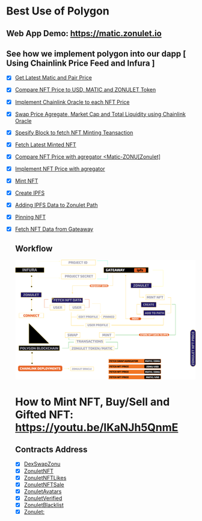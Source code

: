 # Best Use of Polygon
## Web App Demo: https://matic.zonulet.io


## See how we implement polygon into our dapp [ Using Chainlink Price Feed and Infura ]
- [x] [Get Latest Matic and Pair Price](https://github.com/Agin-DropDisco/ETH-DENVER-2023/blob/2af9ccbf1113cc5df2aeffcce18ded897ae35c56/CHAINLINK/connect-the-world-with-chainlink/client/src/components/nft-detail/nft-detail.js#L300-L304)
- [x] [Compare NFT Price to USD, MATIC and ZONULET Token](https://github.com/Agin-DropDisco/ETH-DENVER-2023/blob/2af9ccbf1113cc5df2aeffcce18ded897ae35c56/CHAINLINK/connect-the-world-with-chainlink/client/src/components/nft-detail/nft-detail.js#L377-L379)
- [x] [Implement Chainlink Oracle to each NFT Price](https://github.com/Agin-DropDisco/ETH-DENVER-2023/blob/2af9ccbf1113cc5df2aeffcce18ded897ae35c56/CHAINLINK/connect-the-world-with-chainlink/client/src/components/nft-detail/nft-detail.js#L1034-L1040)
- [x] [Swap Price Agregate, Market Cap and Total Liquidity using Chainlink Oracle](https://github.com/Agin-DropDisco/ETH-DENVER-2023/blob/2af9ccbf1113cc5df2aeffcce18ded897ae35c56/CHAINLINK/connect-the-world-with-chainlink/client/src/components/landing/landing.js#L571-L585)
- [x] [Spesify Block to fetch NFT Minting Teansaction](https://github.com/Agin-DropDisco/ETH-DENVER-HACK-2023/blob/29ca9258bf23ed3437f3e14d1c30a081aaaac890/POLYGON/Best-Use-of-Polygon/client/src/components/explore/exploreall.js#L362-L370)
- [x] [Fetch Latest Minted NFT](https://github.com/Agin-DropDisco/ETH-DENVER-HACK-2023/blob/29ca9258bf23ed3437f3e14d1c30a081aaaac890/POLYGON/Best-Use-of-Polygon/client/src/components/explore/exploreall.js#L442-L473)
- [x] [Compare NFT Price with agregator <Matic-USD> <Matic-ZONU[Zonulet] <ZONU-USD>](https://github.com/Agin-DropDisco/ETH-DENVER-HACK-2023/blob/29ca9258bf23ed3437f3e14d1c30a081aaaac890/POLYGON/Best-Use-of-Polygon/client/src/components/nft-detail/nft-detail.js#L296-L304)
- [x] [Implement NFT Price with agregator](https://github.com/Agin-DropDisco/ETH-DENVER-HACK-2023/blob/29ca9258bf23ed3437f3e14d1c30a081aaaac890/POLYGON/Best-Use-of-Polygon/client/src/components/nft-detail/nft-detail.js#L1004-L1040)
- [x] [Mint NFT](https://github.com/Agin-DropDisco/ETH-DENVER-2023/blob/79da0f73a237a7620dc75569d3787da1a95540e7/INFURA/Best-Use-of-Infura-NFT-API/client/src/components/mint/mint.js#L754)
- [x] [Create IPFS](https://github.com/Agin-DropDisco/ETH-DENVER-2023/blob/79da0f73a237a7620dc75569d3787da1a95540e7/INFURA/Best-Use-of-Infura-NFT-API/client/src/components/mint/mint.js#L762)
- [x] [Adding IPFS Data to Zonulet Path](https://github.com/Agin-DropDisco/ETH-DENVER-2023/blob/79da0f73a237a7620dc75569d3787da1a95540e7/INFURA/Best-Use-of-Infura-NFT-API/client/src/components/mint/mint.js#L834)
- [x] [Pinning NFT](https://github.com/Agin-DropDisco/ETH-DENVER-2023/blob/79da0f73a237a7620dc75569d3787da1a95540e7/INFURA/Best-Use-of-Infura-NFT-API/client/src/components/mint/mint.js#L853)
- [x] [Fetch NFT Data from Gateaway](https://github.com/Agin-DropDisco/ETH-DENVER-2023/blob/79da0f73a237a7620dc75569d3787da1a95540e7/INFURA/Best-Use-of-Infura-NFT-API/client/src/components/explore/exploreall.js#L778)
  
  ## Workflow
  <p align="center">
    <img src="https://raw.githubusercontent.com/Agin-DropDisco/ETH-DENVER-HACK-2023/main/CHAINLINK/connect-the-world-with-chainlink/CHAINLINK_FLOW.png" />
  </p>

  
  # How to Mint NFT, Buy/Sell and Gifted NFT: https://youtu.be/lKaNJh5QnmE

  
  ## Contracts Address
  - [x] [DexSwapZonu](https://mumbai.polygonscan.com/address/0xb054102df5c8b66d8b7f58344964f86e9e2d3e00)
  - [x] [ZonuletNFT](https://mumbai.polygonscan.com/address/0xF136607Ed9766507c2D99EbB2Abf0d7C773e3f2f)
  - [x] [ZonuletNFTLikes](https://mumbai.polygonscan.com/address/0x3444064BA645B8a061DCD47c28C0Fd3c506eb13B) 
  - [x] [ZonuletNFTSale](https://mumbai.polygonscan.com/address/0xaF27687753694b9944c0AD08A800683C6FE7bEec)  
  - [x] [ZonuletAvatars](https://mumbai.polygonscan.com/address/0x40D6Ed2986Ce7748Ab2F272f4AAa082Fee7F199F)    
  - [x] [ZonuletVerified](https://mumbai.polygonscan.com/address/0x4d2CEc6be0D0e69f56b1B7E4DEe17585549CB9F1)   
  - [x] [ZonuletBlacklist](https://mumbai.polygonscan.com/address/0x57b6eF1d9b57271De7430c8d5d36fc26941094D0)   
  - [x] [Zonulet:](https://mumbai.polygonscan.com/address/0x216eD590Cb7Ec3417CAb82699ae493522fECf580)    
